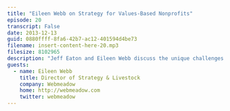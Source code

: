 ```yaml
---
title: "Eileen Webb on Strategy for Values-Based Nonprofits"
episode: 20
transcript: False
date: 2013-12-13
guid: 0880ffff-8fa6-42b7-ac12-401594d4be73
filename: insert-content-here-20.mp3
filesize: 8102965
description: "Jeff Eaton and Eileen Webb discuss the unique challenges faced by values-driven nonprofits, the ups and downs developers experience when diving into the content strategy world, and the best way to integrate Ducklings into site-building."
guests: 
  - name: Eileen Webb
    title: Director of Strategy & Livestock
    company: Webmeadow
    home: http://webmeadow.com
    twitter: webmeadow
---
```


